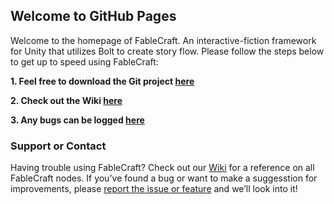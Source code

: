 ## Welcome to GitHub Pages

Welcome to the homepage of FableCraft. An interactive-fiction framework for Unity that utilizes Bolt to create story flow. Please follow the steps below to get up to speed using FableCraft:

**1. Feel free to download the Git project [here](https://github.com/mylesblasonato/FableCraft.git)**

**2. Check out the Wiki [here](https://slimwiki.com/fablecraft)**

**3. Any bugs can be logged [here](https://www.jotform.com/203217781850051)**

### Support or Contact

Having trouble using FableCraft? Check out our [Wiki](https://slimwiki.com/fablecraft) for a reference on all FableCraft nodes.
If you've found a bug or want to make a suggesstion for improvements, please [report the issue or feature](https://www.jotform.com/203217781850051) and we’ll look into it!
